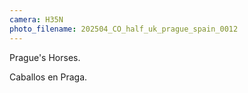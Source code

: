 ```yaml
---
camera: H35N
photo_filename: 202504_CO_half_uk_prague_spain_0012
---
```


Prague's Horses.

Caballos en Praga.

